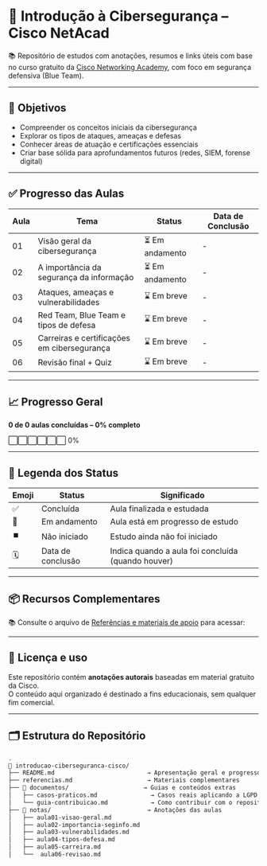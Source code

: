 # 🔐 Introdução à Cibersegurança – Cisco NetAcad

📚 Repositório de estudos com anotações, resumos e links úteis com base no curso gratuito da [Cisco Networking Academy](https://skillsforall.com/course/introduction-to-cybersecurity), com foco em segurança defensiva (Blue Team).

---

## 🎯 Objetivos

- Compreender os conceitos iniciais da cibersegurança
- Explorar os tipos de ataques, ameaças e defesas
- Conhecer áreas de atuação e certificações essenciais
- Criar base sólida para aprofundamentos futuros (redes, SIEM, forense digital)

---

## ✅ Progresso das Aulas

| Aula | Tema                                          | Status       | Data de Conclusão |
|------|-----------------------------------------------|--------------|--------------------|
| 01   | Visão geral da cibersegurança                 | ⏳ Em andamento | - |
| 02   | A importância da segurança da informação      | ⏳ Em andamento | - |
| 03   | Ataques, ameaças e vulnerabilidades           | ⌛ Em breve   | - |
| 04   | Red Team, Blue Team e tipos de defesa         | ⌛ Em breve   | - |
| 05   | Carreiras e certificações em cibersegurança   | ⌛ Em breve   | - |
| 06   | Revisão final + Quiz                          | ⌛ Em breve   | - |

---

## 📈 Progresso Geral

**0 de 0 aulas concluídas – 0% completo**

⬜⬜⬜⬜⬜⬜ 0%

---

## 📘 Legenda dos Status

| Emoji | Status          | Significado                                           |
|-------|------------------|-------------------------------------------------------|
| ✅    | Concluída         | Aula finalizada e estudada                           |
| 🔄    | Em andamento      | Aula está em progresso de estudo                     |
| ⏹️    | Não iniciado      | Estudo ainda não foi iniciado                        |
| 🗓️    | Data de conclusão | Indica quando a aula foi concluída (quando houver)  |

---

## 📦 Recursos Complementares

📚 Consulte o arquivo de [Referências e materiais de apoio](./referencias.md) para acessar:

---

## 🧠 Licença e uso

Este repositório contém **anotações autorais** baseadas em material gratuito da Cisco.  
O conteúdo aqui organizado é destinado a fins educacionais, sem qualquer fim comercial.

---

## 🗂️ Estrutura do Repositório

```bash
.
📁 introducao-ciberseguranca-cisco/
├── README.md                          → Apresentação geral e progresso
├── referencias.md                     → Materiais complementares
├── 📁 documentos/                     → Guias e conteúdos extras
│   ├── casos-praticos.md               → Casos reais aplicando a LGPD
│   └── guia-contribuicao.md            → Como contribuir com o repositório
├── 📁 notas/                           → Anotações das aulas
│   ├── aula01-visao-geral.md
│   ├── aula02-importancia-seginfo.md
│   ├── aula03-vulnerabilidades.md
│   ├── aula04-tipos-defesa.md
│   ├── aula05-carreira.md
│   └──  aula06-revisao.md

